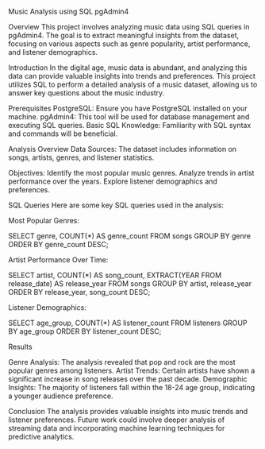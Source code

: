 Music Analysis using SQL pgAdmin4

Overview
This project involves analyzing music data using SQL queries in pgAdmin4. The goal is to extract meaningful insights from the dataset, focusing on various aspects such as genre popularity, artist performance, and listener demographics.

Introduction
In the digital age, music data is abundant, and analyzing this data can provide valuable insights into trends and preferences. This project utilizes SQL to perform a detailed analysis of a music dataset, allowing us to answer key questions about the music industry.

Prerequisites
PostgreSQL: Ensure you have PostgreSQL installed on your machine.
pgAdmin4: This tool will be used for database management and executing SQL queries.
Basic SQL Knowledge: Familiarity with SQL syntax and commands will be beneficial.

Analysis Overview
Data Sources: The dataset includes information on songs, artists, genres, and listener statistics.

Objectives:
Identify the most popular music genres.
Analyze trends in artist performance over the years.
Explore listener demographics and preferences.

SQL Queries
Here are some key SQL queries used in the analysis:

Most Popular Genres:

SELECT genre, COUNT(*) AS genre_count
FROM songs
GROUP BY genre
ORDER BY genre_count DESC;

Artist Performance Over Time:

SELECT artist, COUNT(*) AS song_count, EXTRACT(YEAR FROM release_date) AS release_year
FROM songs
GROUP BY artist, release_year
ORDER BY release_year, song_count DESC;

Listener Demographics:


SELECT age_group, COUNT(*) AS listener_count
FROM listeners
GROUP BY age_group
ORDER BY listener_count DESC;

Results

Genre Analysis: The analysis revealed that pop and rock are the most popular genres among listeners.
Artist Trends: Certain artists have shown a significant increase in song releases over the past decade.
Demographic Insights: The majority of listeners fall within the 18-24 age group, indicating a younger audience preference.

Conclusion
The analysis provides valuable insights into music trends and listener preferences. Future work could involve deeper analysis of streaming data and incorporating machine learning techniques for predictive analytics.
